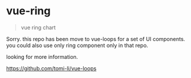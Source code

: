 # vue-ring

> vue ring chart


Sorry. this repo has been move to vue-loops for a set of UI components.
you could also use only ring component only in that repo.

looking for more information. 

https://github.com/tomi-li/vue-loops  

